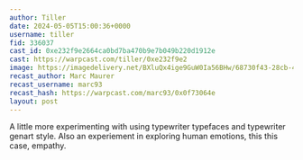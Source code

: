 ```yaml
---
author: Tiller
date: 2024-05-05T15:00:36+0000
username: tiller
fid: 336037
cast_id: 0xe232f9e2664ca0bd7ba470b9e7b049b220d1912e
cast: https://warpcast.com/tiller/0xe232f9e2
image: https://imagedelivery.net/BXluQx4ige9GuW0Ia56BHw/68730f43-28cb-4a6e-6bcc-5a3ae04de600/original
recast_author: Marc Maurer
recast_username: marc93
recast_hash: https://warpcast.com/marc93/0x0f73064e
layout: post
---
```

A little more experimenting with using typewriter typefaces and typewriter genart style. Also an experiement in exploring human emotions, this this case, empathy.  

<img src='https://imagedelivery.net/BXluQx4ige9GuW0Ia56BHw/68730f43-28cb-4a6e-6bcc-5a3ae04de600/original' alt='' referrerpolicy='no-referrer'/>